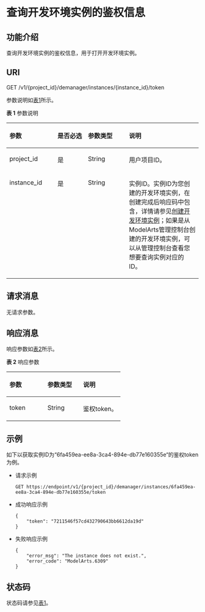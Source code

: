 # 查询开发环境实例的鉴权信息<a name="modelarts_03_0109"></a>

## 功能介绍<a name="section88894735616"></a>

查询开发环境实例的鉴权信息，用于打开开发环境实例。

## URI<a name="section20261580353"></a>

GET /v1/\{project\_id\}/demanager/instances/\{instance\_id\}/token

参数说明如[表1](#table569625523811)所示。

**表 1**  参数说明

<a name="table569625523811"></a>
<table><thead align="left"><tr id="row169945510386"><th class="cellrowborder" valign="top" width="25%" id="mcps1.2.5.1.1"><p id="p370019557384"><a name="p370019557384"></a><a name="p370019557384"></a>参数</p>
</th>
<th class="cellrowborder" valign="top" width="15.89%" id="mcps1.2.5.1.2"><p id="p2702115512388"><a name="p2702115512388"></a><a name="p2702115512388"></a>是否必选</p>
</th>
<th class="cellrowborder" valign="top" width="21.33%" id="mcps1.2.5.1.3"><p id="p1704955163819"><a name="p1704955163819"></a><a name="p1704955163819"></a>参数类型</p>
</th>
<th class="cellrowborder" valign="top" width="37.78%" id="mcps1.2.5.1.4"><p id="p070515554383"><a name="p070515554383"></a><a name="p070515554383"></a>说明</p>
</th>
</tr>
</thead>
<tbody><tr id="row187062555388"><td class="cellrowborder" valign="top" width="25%" headers="mcps1.2.5.1.1 "><p id="p570711558389"><a name="p570711558389"></a><a name="p570711558389"></a>project_id</p>
</td>
<td class="cellrowborder" valign="top" width="15.89%" headers="mcps1.2.5.1.2 "><p id="p1070819552389"><a name="p1070819552389"></a><a name="p1070819552389"></a>是</p>
</td>
<td class="cellrowborder" valign="top" width="21.33%" headers="mcps1.2.5.1.3 "><p id="p147095558384"><a name="p147095558384"></a><a name="p147095558384"></a>String</p>
</td>
<td class="cellrowborder" valign="top" width="37.78%" headers="mcps1.2.5.1.4 "><p id="p4972959911831"><a name="p4972959911831"></a><a name="p4972959911831"></a>用户项目ID。</p>
</td>
</tr>
<tr id="row87871423337"><td class="cellrowborder" valign="top" width="25%" headers="mcps1.2.5.1.1 "><p id="p532114173316"><a name="p532114173316"></a><a name="p532114173316"></a>instance_id</p>
</td>
<td class="cellrowborder" valign="top" width="15.89%" headers="mcps1.2.5.1.2 "><p id="p1532216417335"><a name="p1532216417335"></a><a name="p1532216417335"></a>是</p>
</td>
<td class="cellrowborder" valign="top" width="21.33%" headers="mcps1.2.5.1.3 "><p id="p43238414337"><a name="p43238414337"></a><a name="p43238414337"></a>String</p>
</td>
<td class="cellrowborder" valign="top" width="37.78%" headers="mcps1.2.5.1.4 "><p id="p232518412339"><a name="p232518412339"></a><a name="p232518412339"></a>实例ID。实例ID为您创建的开发环境实例，在创建完成后响应码中包含，详情请参见<a href="创建开发环境实例.md">创建开发环境实例</a>；如果是从ModelArts管理控制台创建的开发环境实例，可以从管理控制台查看您想要查询实例对应的ID。</p>
</td>
</tr>
</tbody>
</table>

## 请求消息<a name="section722833995517"></a>

无请求参数。

## 响应消息<a name="section8857352133212"></a>

响应参数如[表2](#table973120224596)所示。

**表 2**  响应参数

<a name="table973120224596"></a>
<table><thead align="left"><tr id="row2731522195910"><th class="cellrowborder" valign="top" width="33.333333333333336%" id="mcps1.2.4.1.1"><p id="p57306225598"><a name="p57306225598"></a><a name="p57306225598"></a>参数</p>
</th>
<th class="cellrowborder" valign="top" width="31.263126312631268%" id="mcps1.2.4.1.2"><p id="p117308225593"><a name="p117308225593"></a><a name="p117308225593"></a>参数类型</p>
</th>
<th class="cellrowborder" valign="top" width="35.40354035403541%" id="mcps1.2.4.1.3"><p id="p2730132255915"><a name="p2730132255915"></a><a name="p2730132255915"></a>说明</p>
</th>
</tr>
</thead>
<tbody><tr id="row1873172215912"><td class="cellrowborder" valign="top" width="33.333333333333336%" headers="mcps1.2.4.1.1 "><p id="p4731322145919"><a name="p4731322145919"></a><a name="p4731322145919"></a>token</p>
</td>
<td class="cellrowborder" valign="top" width="31.263126312631268%" headers="mcps1.2.4.1.2 "><p id="p117311922115916"><a name="p117311922115916"></a><a name="p117311922115916"></a>String</p>
</td>
<td class="cellrowborder" valign="top" width="35.40354035403541%" headers="mcps1.2.4.1.3 "><p id="p6731182225914"><a name="p6731182225914"></a><a name="p6731182225914"></a>鉴权token。</p>
</td>
</tr>
</tbody>
</table>

## 示例<a name="section878316429502"></a>

如下以获取实例ID为“6fa459ea-ee8a-3ca4-894e-db77e160355e“的鉴权token为例。

-   请求示例

    ```
    GET https://endpoint/v1/{project_id}/demanager/instances/6fa459ea-ee8a-3ca4-894e-db77e160355e/token
    ```

-   成功响应示例

    ```
    {
        "token": "7211546f57cd432790643bb6612da19d"
    }
    ```

-   失败响应示例

    ```
    {
        "error_msg": "The instance does not exist.",
        "error_code": "ModelArts.6309"
    }
    ```


## 状态码<a name="section157661945274"></a>

状态码请参见[表1](状态码.md#table1450010510213)。

